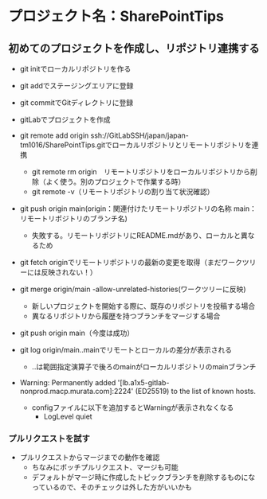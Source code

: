 # プロジェクト名：SharePointTips

## 初めてのプロジェクトを作成し、リポジトリ連携する
- git initでローカルリポジトリを作る
- git addでステージングエリアに登録
- git commitでGitディレクトリに登録
- gitLabでプロジェクトを作成
- git remote add origin ssh://GitLabSSH/japan/japan-tm1016/SharePointTips.gitでローカルリポジトリとリモートリポジトリを連携
  - git remote rm origin　リモートリポジトリをローカルリポジトリから削除（よく使う。別のプロジェクトで作業する時）
  - git remote -v（リモートリポジトリの割り当て状況確認）
- git push origin main(origin：関連付けたリモートリポジトリの名称 main：リモートリポジトリのブランチ名)
  - 失敗する。リモートリポジトリにREADME.mdがあり、ローカルと異なるため
- git fetch originでリモートリポジトリの最新の変更を取得（まだワークツリーには反映されない！）
- git merge origin/main -allow-unrelated-histories(ワークツリーに反映)
  - 新しいプロジェクトを開始する際に、既存のリポジトリを投稿する場合
  - 異なるリポジトリから履歴を持つブランチをマージする場合
- git push origin main（今度は成功）
- git log origin/main..mainでリモートとローカルの差分が表示される
  - ..は範囲指定演算子で後ろのmainがローカルリポジトリのmainブランチ

- Warning: Permanently added '[lb.a1x5-gitlab-nonprod.macp.murata.com]:2224' (ED25519) to the list of known hosts.
  - configファイルに以下を追加するとWarningが表示されなくなる
    - LogLevel quiet

### プルリクエストを試す
- プルリクエストからマージまでの動作を確認
  - ちなみにボッチプルリクエスト、マージも可能
  - デフォルトがマージ時に作成したトピックブランチを削除するものになっているので、そのチェックは外した方がいいかも

